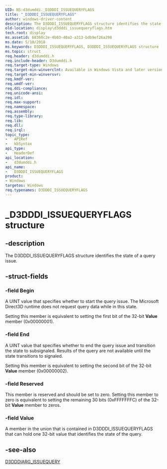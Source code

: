 ```yaml
---
UID: NS:d3dumddi._D3DDDI_ISSUEQUERYFLAGS
title: "_D3DDDI_ISSUEQUERYFLAGS"
author: windows-driver-content
description: The D3DDDI_ISSUEQUERYFLAGS structure identifies the state of a query issue.
old-location: display\d3dddi_issuequeryflags.htm
tech.root: display
ms.assetid: 68360c2e-4b03-40a3-a313-bdb9ef26a298
ms.date: 5/10/2018
ms.keywords: D3DDDI_ISSUEQUERYFLAGS, D3DDDI_ISSUEQUERYFLAGS structure [Display Devices], D3D_other_Structs_794dd0b0-f24c-4e9e-befe-d79dd4efbaef.xml, _D3DDDI_ISSUEQUERYFLAGS, d3dumddi/D3DDDI_ISSUEQUERYFLAGS, display.d3dddi_issuequeryflags
ms.topic: struct
req.header: d3dumddi.h
req.include-header: D3dumddi.h
req.target-type: Windows
req.target-min-winverclnt: Available in Windows Vista and later versions of the Windows operating systems.
req.target-min-winversvr: 
req.kmdf-ver: 
req.umdf-ver: 
req.ddi-compliance: 
req.unicode-ansi: 
req.idl: 
req.max-support: 
req.namespace: 
req.assembly: 
req.type-library: 
req.lib: 
req.dll: 
req.irql: 
topic_type:
-	APIRef
-	kbSyntax
api_type:
-	HeaderDef
api_location:
-	d3dumddi.h
api_name:
-	D3DDDI_ISSUEQUERYFLAGS
product:
- Windows
targetos: Windows
req.typenames: D3DDDI_ISSUEQUERYFLAGS
---
```


# _D3DDDI_ISSUEQUERYFLAGS structure


## -description


The D3DDDI_ISSUEQUERYFLAGS structure identifies the state of a query issue.


## -struct-fields




### -field Begin

A UINT value that specifies whether to start the query issue. The Microsoft Direct3D runtime does not request query data while in this state.

Setting this member is equivalent to setting the first bit of the 32-bit <b>Value</b> member (0x00000001).


### -field End

A UINT value that specifies whether to end the query issue and transition the state to subsignaled. Results of the query are not available until the state transitions to signaled.

Setting this member is equivalent to setting the second bit of the 32-bit <b>Value</b> member (0x00000002).


### -field Reserved

This member is reserved and should be set to zero. Setting this member to zero is equivalent to setting the remaining 30 bits (0xFFFFFFFC) of the 32-bit <b>Value</b> member to zeros.


### -field Value

A member in the union that is contained in D3DDDI_ISSUEQUERYFLAGS that can hold one 32-bit value that identifies the state of the query.


## -see-also




<a href="https://msdn.microsoft.com/library/windows/hardware/ff543192">D3DDDIARG_ISSUEQUERY</a>
 

 

